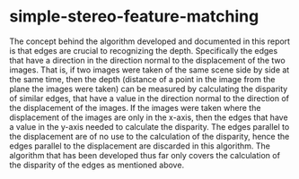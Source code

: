 # simple-stereo-feature-matching
The concept behind the algorithm developed and documented in this report is that edges are crucial to recognizing the depth. Specifically the edges that have a direction in the direction normal to the displacement of the two images. That is, if two images were taken of the same scene side by side at the same time, then the depth (distance of a point in the image from the plane the images were taken) can be measured by calculating the disparity of similar edges, that have a value in the direction normal to the direction of the displacement of the images. If the images were taken where the displacement of the images are only in the x-axis, then the edges that have a value in the y-axis needed to calculate the disparity. The edges parallel to the displacement are of no use to the calculation of the disparity, hence the edges parallel to the displacement are discarded in this algorithm. The algorithm that has been developed thus far only covers the calculation of the disparity of the edges as mentioned above. 
